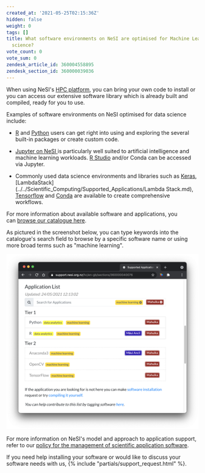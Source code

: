```yaml
---
created_at: '2021-05-25T02:15:36Z'
hidden: false
weight: 0
tags: []
title: What software environments on NeSI are optimised for Machine Learning and data
  science?
vote_count: 0
vote_sum: 0
zendesk_article_id: 360004558895
zendesk_section_id: 360000039036
---
```


When using NeSI's [HPC
platform](https://support.nesi.org.nz/hc/en-gb/sections/360000034335),
you can bring your own code to install or you can access our extensive
software library which is already built and compiled, ready for you to
use.

Examples of software environments on NeSI optimised for data science
include:

- [R](../../Scientific_Computing/Supported_Applications/R.md) and [Python](../../Scientific_Computing/Supported_Applications/TensorFlow_on_GPUs.md) users
    can get right into using and exploring the several built-in packages
    or create custom code.

- [Jupyter on NeSI
    ](../../Scientific_Computing/Interactive_computing_using_Jupyter/Jupyter_on_NeSI.md)is
    particularly well suited to artificial intelligence and machine
    learning workloads. [R
    Studio](../../Scientific_Computing/Interactive_computing_using_Jupyter/RStudio_via_Jupyter_on_NeSI.md)
    and/or Conda can be accessed via Jupyter.

- Commonly used data science environments and libraries such as
    [Keras](../../Scientific_Computing/Supported_Applications/Keras.md),
    [LambdaStack](../../Scientific_Computing/Supported_Applications/Lambda Stack.md),
    [Tensorflow](../../Scientific_Computing/Supported_Applications/TensorFlow_on_GPUs.md)
    and [Conda](https://docs.conda.io/en/latest/) are available to
    create comprehensive workflows.

For more information about available software and applications, you
can [browse our catalogue
here](https://support.nesi.org.nz/hc/en-gb/sections/360000040076).

As pictured in the screenshot below, you can type keywords into the
catalogue's search field to browse by a specific software name or using
more broad terms such as "machine learning".

![MachineLearningSoftwareEnvironments-May2021.png](../../assets/images/What_software_environments_on_NeSI_are_optimised_for_Machine_Learning_and_data_science.png)

For more information on NeSI's model and approach to application
support, refer to our [policy for the management of scientific
application
software](../../General/NeSI_Policies/NeSI_Application_Support_Model.md).

If you need help installing your software or would like to discuss your
software needs with us, {% include "partials/support_request.html" %}.
